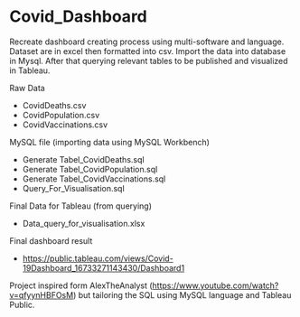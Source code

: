 # Covid_Dashboard
Recreate dashboard creating process using multi-software and language. Dataset are in excel then formatted into csv. Import the data into database in Mysql. After that querying relevant tables to be published and visualized in Tableau. 

Raw Data
* CovidDeaths.csv
* CovidPopulation.csv
* CovidVaccinations.csv

MySQL file (importing data using MySQL Workbench)
* Generate Tabel_CovidDeaths.sql
* Generate Tabel_CovidPopulation.sql
* Generate Tabel_CovidVaccinations.sql
* Query_For_Visualisation.sql

Final Data for Tableau (from querying)
* Data_query_for_visualisation.xlsx

Final dashboard result
* https://public.tableau.com/views/Covid-19Dashboard_16733271143430/Dashboard1


Project inspired form AlexTheAnalyst (https://www.youtube.com/watch?v=qfyynHBFOsM) but tailoring the SQL using MySQL language and Tableau Public. 
